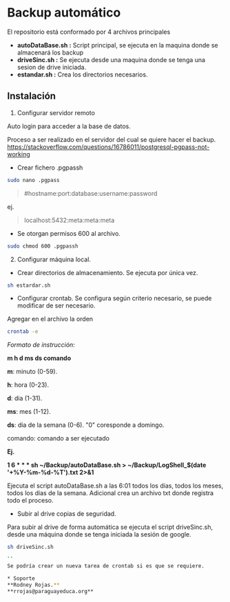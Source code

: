 # Backup automático 

El repositorio está conformado por 4 archivos principales
* **autoDataBase.sh :** Script principal, se ejecuta en la maquina donde se almacenará los backup 
* **driveSinc.sh :** Se ejecuta desde una maquina donde se tenga una sesion de drive iniciada.
* **estandar.sh :** Crea los directorios necesarios.


## Instalación

1. Configurar servidor remoto
 
Auto login para acceder a  la base de datos.

Proceso a ser realizado en el servidor del cual se quiere hacer el backup.
https://stackoverflow.com/questions/16786011/postgresql-pgpass-not-working
* Crear fichero .pgpassh


```bash
sudo nano .pgpass
```



> #hostname:port:database:username:password

ej.

>localhost:5432:meta:meta:meta

- Se otorgan permisos 600 al archivo.

```bash
sudo chmod 600 .pgpassh
```
2. Configurar máquina local.
* Crear directorios de almacenamiento.
Se ejecuta por única vez.

```bash
sh estardar.sh
```

* Configurar crontab. Se configura según criterio necesario, se puede modificar de ser necesario.

Agregar en el archivo la orden 
```bash
crontab -e
``` 

_Formato de instrucción:_

**m h d ms ds comando**

**m**: minuto (0-59).

**h**: hora (0-23).

**d**: dia (1-31).

**ms**: mes (1-12).

**ds**: dia de la semana (0-6). "0" coresponde a domingo.

comando: comando a ser ejecutado

**Ej.**

**1 6 * * *  sh ~/Backup/autoDataBase.sh > ~/Backup/LogShell_$(date '+\%Y-\%m-\%d-\%T').txt 2>&1** 

Ejecuta el script autoDataBase.sh 
a las 6:01 todos los días, todos los meses, todos los días de la semana. Adicional crea un archivo txt donde registra todo el proceso. 


* Subir al drive copias de seguridad. 


Para subir al drive de forma automática se ejecuta el script driveSinc.sh, desde una máquina donde se tenga iniciada la sesión de google.
```bash
sh driveSinc.sh

``
Se podría crear un nueva tarea de crontab si es que se requiere.

* Soporte 
**Rodney Rojas.** 
**rrojas@paraguayeduca.org**
